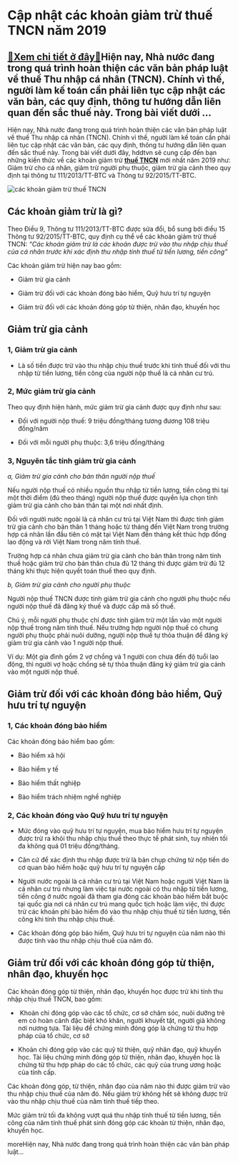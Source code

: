 Cập nhật các khoản giảm trừ thuế TNCN năm 2019
==============================================

[:gift:Xem chi tiết ở đây:gift:](https://hddtvn.com/cap-nhat-cac-khoan-giam-tru-thue-tncn-nam-2019/)Hiện nay, Nhà nước đang trong quá trình hoàn thiện các văn bản pháp luật về thuế Thu nhập cá nhân (TNCN). Chính vì thế, người làm kế toán cần phải liên tục cập nhật các văn bản, các quy định, thông tư hướng dẫn liên quan đến sắc thuế này. Trong bài viết dưới …
--------------------------------------------------------------------------------------------------------------------------------------------------------------------------------------------------------------------------------------------------------------------

Hiện nay, Nhà nước đang trong quá trình hoàn thiện các văn bản pháp luật về thuế Thu nhập cá nhân (TNCN). Chính vì thế, người làm kế toán cần phải liên tục cập nhật các văn bản, các quy định, thông tư hướng dẫn liên quan đến sắc thuế này. Trong bài viết dưới đây, hddtvn sẽ cung cấp đến bạn những kiến thức về các khoản giảm trừ **[thuế TNCN](#)** mới nhất năm 2019 như: Giảm trừ cho cá nhân, giảm trừ người phụ thuộc, giảm trừ gia cảnh theo quy định tại thông tư 111/2013/TT-BTC và Thông tư 92/2015/TT-BTC.


![ các khoản giảm trừ thuế TNCN](https://hddtvn.com/wp-content/uploads/2021/01/thuế-tncn.jpg)


Các khoản giảm trừ là gì?
-------------------------


Theo Điều 9, Thông tư 111/2013/TT-BTC được sửa đổi, bổ sung bởi điều 15 Thông tư 92/2015/TT-BTC, quy định cụ thể về các khoản giảm trừ thuế TNCN: *“Các khoản giảm trừ là các khoản được trừ vào thu nhập chịu thuế của cá nhân trước khi xác định thu nhập tính thuế từ tiền lương, tiền công”*


Các khoản giảm trừ hiện nay bao gồm:




* Giảm trừ gia cảnh

* Giảm trừ đối với các khoản đóng bảo hiểm, Quỹ hưu trí tự nguyện

* Giảm trừ đối với các khoản đóng góp từ thiện, nhân đạo, khuyến học



Giảm trừ gia cảnh
-----------------


### 1, Giảm trừ gia cảnh




* Là số tiền được trừ vào thu nhập chịu thuế trước khi tính thuế đối với thu nhập từ tiền lương, tiền công của người nộp thuế là cá nhân cư trú.



### 2, Mức giảm trừ gia cảnh


Theo quy định hiện hành, mức giảm trừ gia cảnh được quy định như sau:




* Đối với người nộp thuế: 9 triệu đồng/tháng tương đương 108 triệu đồng/năm

* Đối với mỗi người phụ thuộc: 3,6 triệu đồng/tháng



### 3, Nguyên tắc tính giảm trừ gia cảnh


*a, Giảm trừ gia cảnh cho bản thân người nộp thuế*


Nếu người nộp thuế có nhiều nguồn thu nhập từ tiền lương, tiền công thì tại một thời điểm (đủ theo tháng) người nộp thuế được quyền lựa chọn tính giảm trừ gia cảnh cho bản thân tại một nơi nhất định.


Đối với người nước ngoài là cá nhân cư trú tại Việt Nam thì được tính giảm trừ gia cảnh cho bản thân 1 tháng hoặc từ tháng đến Việt Nam trong trường hợp cá nhân lần đầu tiên có mặt tại Việt Nam đến tháng kết thúc hợp đồng lao động và rời Việt Nam trong năm tính thuế.


Trường hợp cá nhân chưa giảm trừ gia cảnh cho bản thân trong năm tính thuế hoặc giảm trừ cho bản thân chưa đủ 12 tháng thì được giảm trừ đủ 12 tháng khi thực hiện quyết toán thuế theo quy định.


*b, Giảm trừ gia cảnh cho người phụ thuộc*


Người nộp thuế TNCN được tính giảm trừ gia cảnh cho người phụ thuộc nếu người nộp thuế đã đăng ký thuế và được cấp mã số thuế.


Chú ý, mỗi người phụ thuộc chỉ được tính giảm trừ một lần vào một người nộp thuế trong năm tính thuế. Nếu trường hợp người nộp thuế có chung người phụ thuộc phải nuôi dưỡng, người nộp thuế tự thỏa thuận để đăng ký giảm trừ gia cảnh vào 1 người nộp thuế.


Ví dụ: Một gia đình gồm 2 vợ chồng và 1 người con chưa đến độ tuổi lao động, thì người vợ hoặc chồng sẽ tự thỏa thuận đăng ký giảm trừ gia cảnh vào một người nộp thuế.


Giảm trừ đối với các khoản đóng bảo hiểm, Quỹ hưu trí tự nguyện
---------------------------------------------------------------


### 1, Các khoản đóng bảo hiểm


Các khoản đóng bảo hiểm bao gồm:




* Bảo hiểm xã hội

* Bảo hiểm y tế

* Bảo hiểm thất nghiệp

* Bảo hiểm trách nhiệm nghề nghiệp



### 2, Các khoản đóng vào Quỹ hưu trí tự nguyện




* Mức đóng vào quỹ hưu trí tự nguyện, mua bảo hiểm hưu trí tự nguyện được trừ ra khỏi thu nhập chịu thuế theo thực tế phát sinh, tuy nhiên tối đa không quá 01 triệu đồng/tháng.

* Căn cứ để xác định thu nhập được trừ là bản chụp chứng từ nộp tiền do cơ quan bảo hiểm hoặc quỹ hưu trí tự nguyện cấp

* Người nước ngoài là cá nhân cư trú tại Việt Nam hoặc người Việt Nam là cá nhân cư trú nhưng làm việc tại nước ngoài có thu nhập từ tiền lương, tiền công ở nước ngoài đã tham gia đóng các khoản bảo hiểm bắt buộc tại quốc gia nơi cá nhân cư trú mang quốc tịch hoặc làm việc, thì được trừ các khoản phí bảo hiểm đó vào thu nhập chịu thuế từ tiền lương, tiền công khi tính thu nhập chịu thuế.

* Các khoản đóng góp bảo hiểm, Quỹ hưu trí tự nguyện của năm nào thì được tính vào thu nhập chịu thuế của năm đó.



Giảm trừ đối với các khoản đóng góp từ thiện, nhân đạo, khuyến học
------------------------------------------------------------------


Các khoản đóng góp từ thiện, nhân đạo, khuyến học được trừ khi tính thu nhập chịu thuế TNCN, bao gồm:




*  Khoản chi đóng góp vào các tổ chức, cơ sở chăm sóc, nuôi dưỡng trẻ em có hoàn cảnh đặc biệt khó khăn, người khuyết tật, người già không nơi nương tựa. Tài liệu để chứng minh đóng góp là chứng từ thu hợp pháp của tổ chức, cơ sở

* Khoản chi đóng góp vào các quỹ từ thiện, quỹ nhân đạo, quỹ khuyến học. Tài liệu chứng minh đóng góp từ thiện, nhân đạo, khuyến học là chứng từ thu hợp pháp do các tổ chức, các quỹ của trung ương hoặc của tỉnh cấp.



Các khoản đóng góp, từ thiện, nhân đạo của năm nào thì được giảm trừ vào thu nhập chịu thuế của năm đó. Nếu giảm trừ không hết sẽ không được trừ vào thu nhập chịu thuế của năm tính thuế tiếp theo.


Mức giảm trừ tối đa không vượt quá thu nhập tính thuế từ tiền lương, tiền công của năm tính thuế phát sinh đóng góp các khoản từ thiện, nhân đạo, khuyến học.



moreHiện nay, Nhà nước đang trong quá trình hoàn thiện các văn bản pháp luật…


